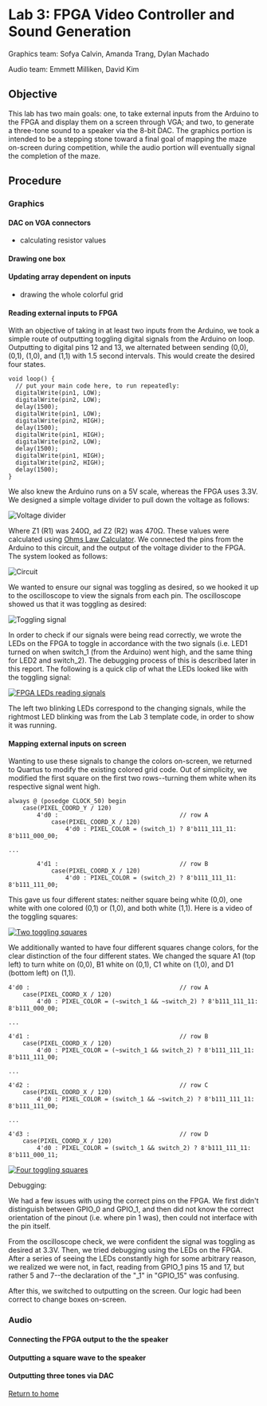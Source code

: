 # Lab 3: FPGA Video Controller and Sound Generation
Graphics team: Sofya Calvin, Amanda Trang, Dylan Machado

Audio team: Emmett Milliken, David Kim

## Objective 
This lab has two main goals: one, to take external inputs from the Arduino to the FPGA and display them on a screen through VGA; and two, to generate a three-tone sound to a speaker via the 8-bit DAC. The graphics portion is intended to be a stepping stone toward a final goal of mapping the maze on-screen during competition, while the audio portion will eventually signal the completion of the maze.

## Procedure

### Graphics
#### DAC on VGA connectors

+ calculating resistor values

#### Drawing one box



#### Updating array dependent on inputs

+ drawing the whole colorful grid

#### Reading external inputs to FPGA

With an objective of taking in at least two inputs from the Arduino, we took a simple route of outputting toggling digital signals from the Arduino on loop. Outputting to digital pins 12 and 13, we alternated between sending (0,0), (0,1), (1,0), and (1,1) with 1.5 second intervals. This would create the desired four states.

```
void loop() {
  // put your main code here, to run repeatedly:
  digitalWrite(pin1, LOW);
  digitalWrite(pin2, LOW);
  delay(1500);
  digitalWrite(pin1, LOW);
  digitalWrite(pin2, HIGH);
  delay(1500);
  digitalWrite(pin1, HIGH);
  digitalWrite(pin2, LOW);
  delay(1500);
  digitalWrite(pin1, HIGH);
  digitalWrite(pin2, HIGH);
  delay(1500);
}
```

We also knew the Arduino runs on a 5V scale, whereas the FPGA uses 3.3V. We designed a simple voltage divider to pull down the voltage as follows:

![Voltage divider](../images/lab3/divider.png)

Where Z1 (R1) was 240Ω, ad Z2 (R2) was 470Ω. These values were calculated using [Ohms Law Calculator](http://www.ohmslawcalculator.com/voltage-divider-calculator). We connected the pins from the Arduino to this circuit, and the output of the voltage divider to the FPGA. The system looked as follows:

![Circuit](../images/lab3/circuit.jpg)

We wanted to ensure our signal was toggling as desired, so we hooked it up to the oscilloscope to view the signals from each pin. The oscilloscope showed us that it was toggling as desired:

![Toggling signal](../images/lab3/toggle.png)

In order to check if our signals were being read correctly, we wrote the LEDs on the FPGA to toggle in accordance with the two signals (i.e. LED1 turned on when switch_1 (from the Arduino) went high, and the same thing for LED2 and switch_2). The debugging process of this is described later in this report. The following is a quick clip of what the LEDs looked like with the toggling signal:

[![FPGA LEDs reading signals](http://img.youtube.com/vi/l2PiRnfkoK0/0.jpg)](http://www.youtube.com/watch?v=l2PiRnfkoK0)

The left two blinking LEDs correspond to the changing signals, while the rightmost LED blinking was from the Lab 3 template code, in order to show it was running.

#### Mapping external inputs on screen

Wanting to use these signals to change the colors on-screen, we returned to Quartus to modify the existing colored grid code. Out of simplicity, we modified the first square on the first two rows--turning them white when its respective signal went high.

```
always @ (posedge CLOCK_50) begin
	case(PIXEL_COORD_Y / 120)
		4'd0 : 									// row A
			case(PIXEL_COORD_X / 120)
				4'd0 : PIXEL_COLOR = (switch_1) ? 8'b111_111_11: 8'b111_000_00;

...

		4'd1 : 									// row B
			case(PIXEL_COORD_X / 120)
				4'd0 : PIXEL_COLOR = (switch_2) ? 8'b111_111_11: 8'b111_111_00;			
```

This gave us four different states: neither square being white (0,0), one white with one colored (0,1) or (1,0), and both white (1,1). Here is a video of the toggling squares:

[![Two toggling squares](http://img.youtube.com/vi/GtVpXq7ru7g/0.jpg)](http://www.youtube.com/watch?v=GtVpXq7ru7g)

We additionally wanted to have four different squares change colors, for the clear distinction of the four different states. We changed the square A1 (top left) to turn white on (0,0), B1 white on (0,1), C1 white on (1,0), and D1 (bottom left) on (1,1). 

```
4'd0 : 											// row A
	case(PIXEL_COORD_X / 120)
		4'd0 : PIXEL_COLOR = (~switch_1 && ~switch_2) ? 8'b111_111_11: 8'b111_000_00;

...

4'd1 : 											// row B
	case(PIXEL_COORD_X / 120)
		4'd0 : PIXEL_COLOR = (~switch_1 && switch_2) ? 8'b111_111_11: 8'b111_111_00;					

...

4'd2 : 											// row C
	case(PIXEL_COORD_X / 120)
		4'd0 : PIXEL_COLOR = (switch_1 && ~switch_2) ? 8'b111_111_11: 8'b111_111_00;

...

4'd3 : 											// row D
	case(PIXEL_COORD_X / 120)
		4'd0 : PIXEL_COLOR = (switch_1 && switch_2) ? 8'b111_111_11: 8'b111_000_11;
```					

[![Four toggling squares](http://img.youtube.com/vi/NvecpIrvSZ8/0.jpg)](https://www.youtube.com/watch?v=NvecpIrvSZ8)

Debugging: 

We had a few issues with using the correct pins on the FPGA. We first didn't distinguish between GPIO_0 and GPIO_1, and then did not know the correct orientation of the pinout (i.e. where pin 1 was), then could not interface with the pin itself. 


From the oscilloscope check, we were confident the signal was toggling as desired at 3.3V. Then, we tried debugging using the LEDs on the FPGA. After a series of seeing the LEDs constantly high for some arbitrary reason, we realized we were not, in fact, reading from GPIO_1 pins 15 and 17, but rather 5 and 7--the declaration of the "_1" in "GPIO_15" was confusing.

After this, we switched to outputting on the screen. Our logic had been correct to change boxes on-screen.


### Audio
#### Connecting the FPGA output to the the speaker
#### Outputting a square wave to the speaker
#### Outputting three tones via DAC



[Return to home](https://sofyacalvin.github.io/ece3400-group3/)

